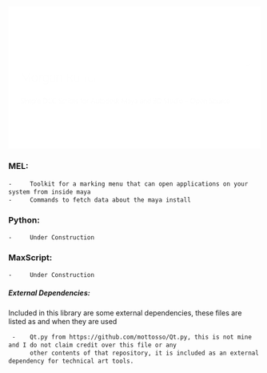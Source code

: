 ![Simple Logo](https://github.com/MorganRuffell/Technical-Art-Tools/blob/main/Logo.png)


### MEL:
  
    -     Toolkit for a marking menu that can open applications on your system from inside maya
    -     Commands to fetch data about the maya install

### Python:
  
    -     Under Construction


### MaxScript:

    -     Under Construction
    
##### External Dependencies:
Included in this library are some external dependencies, these files are listed as and when they are used

     -    Qt.py from https://github.com/mottosso/Qt.py, this is not mine and I do not claim credit over this file or any
          other contents of that repository, it is included as an external dependency for technical art tools.
